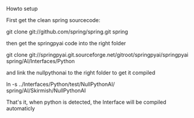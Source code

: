 Howto setup

First get the clean spring sourcecode:

 git clone git://github.com/spring/spring.git spring

then get the springpyai code into the right folder

 git clone git://springpyai.git.sourceforge.net/gitroot/springpyai/springpyai spring/AI/Interfaces/Python

and link the nullpythonai to the right folder to get it compiled
 
 ln -s ../Interfaces/Python/test/NullPythonAI/ spring/AI/Skirmish/NullPythonAI 

That's it, when python is detected, the Interface will be compiled automaticly

